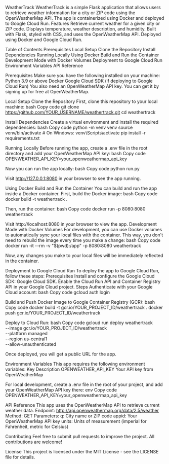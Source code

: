 WeatherTrack
WeatherTrack is a simple Flask application that allows users to retrieve weather information for a city or ZIP code using the OpenWeatherMap API. The app is containerized using Docker and deployed to Google Cloud Run.
Features
Retrieve current weather for a given city or ZIP code.
Displays temperature, weather description, and humidity.
Built with Flask, styled with CSS, and uses the OpenWeatherMap API.
Deployed using Docker and Google Cloud Run.

Table of Contents
Prerequisites
Local Setup
Clone the Repository
Install Dependencies
Running Locally
Using Docker
Build and Run the Container
Development Mode with Docker Volumes
Deployment to Google Cloud Run
Environment Variables
API Reference

Prerequisites
Make sure you have the following installed on your machine:
Python 3.9 or above
Docker
Google Cloud SDK (if deploying to Google Cloud Run)
You also need an OpenWeatherMap API key. You can get it by signing up for free at OpenWeatherMap.

Local Setup
Clone the Repository
First, clone this repository to your local machine:
bash
Copy code
git clone https://github.com/YOUR_USERNAME/weathertrack.git
cd weathertrack

Install Dependencies
Create a virtual environment and install the required dependencies:
bash
Copy code
python -m venv venv
source venv/bin/activate  # On Windows: venv\Scripts\activate
pip install -r requirements.txt

Running Locally
Before running the app, create a .env file in the root directory and add your OpenWeatherMap API key:
bash
Copy code
OPENWEATHER_API_KEY=your_openweathermap_api_key

Now you can run the app locally:
bash
Copy code
python run.py

Visit http://127.0.0.1:8080 in your browser to see the app running.

Using Docker
Build and Run the Container
You can build and run the app inside a Docker container. First, build the Docker image:
bash
Copy code
docker build -t weathertrack .

Then, run the container:
bash
Copy code
docker run -p 8080:8080 weathertrack

Visit http://localhost:8080 in your browser to view the app.
Development Mode with Docker Volumes
For development, you can use Docker volumes to automatically sync your local files with the container. This way, you don't need to rebuild the image every time you make a change:
bash
Copy code
docker run -it --rm -v "$(pwd):/app" -p 8080:8080 weathertrack

Now, any changes you make to your local files will be immediately reflected in the container.

Deployment to Google Cloud Run
To deploy the app to Google Cloud Run, follow these steps:
Prerequisites
Install and configure the Google Cloud SDK: Google Cloud SDK.
Enable the Cloud Run API and Container Registry API in your Google Cloud project.
Steps
Authenticate with your Google Cloud account:
bash
Copy code
gcloud auth login


Build and Push Docker Image to Google Container Registry (GCR):
bash
Copy code
docker build -t gcr.io/YOUR_PROJECT_ID/weathertrack .
docker push gcr.io/YOUR_PROJECT_ID/weathertrack


Deploy to Cloud Run:
bash
Copy code
gcloud run deploy weathertrack \
    --image gcr.io/YOUR_PROJECT_ID/weathertrack \
    --platform managed \
    --region us-central1 \
    --allow-unauthenticated


Once deployed, you will get a public URL for the app.

Environment Variables
This app requires the following environment variables:
Key
Description
OPENWEATHER_API_KEY
Your API key from OpenWeatherMap

For local development, create a .env file in the root of your project, and add your OpenWeatherMap API key there:
env
Copy code
OPENWEATHER_API_KEY=your_openweathermap_api_key


API Reference
This app uses the OpenWeatherMap API to retrieve current weather data.
Endpoint: http://api.openweathermap.org/data/2.5/weather
Method: GET
Parameters:
q: City name or ZIP code
appid: Your OpenWeatherMap API key
units: Units of measurement (imperial for Fahrenheit, metric for Celsius)

Contributing
Feel free to submit pull requests to improve the project. All contributions are welcome!

License
This project is licensed under the MIT License - see the LICENSE file for details.

